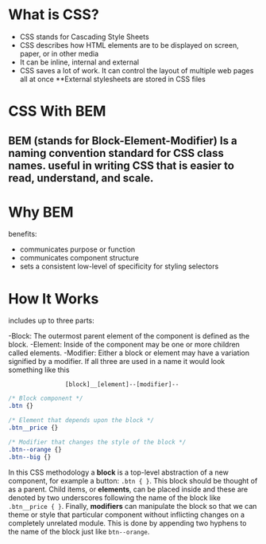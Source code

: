 # What is CSS?
- CSS stands for Cascading Style Sheets
- CSS describes how HTML elements are to be displayed on screen, paper, or in other media
- It can be inline, internal and external
- CSS saves a lot of work. It can control the layout of multiple web pages all at once
**External stylesheets are stored in CSS files

# CSS With BEM
BEM (stands for Block-Element-Modifier) 
Is a naming convention standard for CSS class names.
useful in writing CSS that is easier to read, understand, and scale.
---
# Why BEM
benefits:
- communicates purpose or function
- communicates component structure
- sets a consistent low-level of specificity for styling selectors

# How It Works
includes up to three parts:

-Block: The outermost parent element of the component is defined as the block.
-Element: Inside of the component may be one or more children called elements.
-Modifier: Either a block or element may have a variation signified by a modifier.
If all three are used in a name it would look something like this

                    [block]__[element]--[modifier]--


```css
/* Block component */
.btn {}

/* Element that depends upon the block */ 
.btn__price {}

/* Modifier that changes the style of the block */
.btn--orange {} 
.btn--big {}

```
In this CSS methodology a **block** is a top-level abstraction of a new component, for example a button: `.btn { }`. This block should be thought of as a parent. Child items, or **elements**, can be placed inside and these are denoted by two underscores following the name of the block like `.btn__price { }`. Finally, **modifiers** can manipulate the block so that we can theme or style that particular component without inflicting changes on a completely unrelated module. This is done by appending two hyphens to the name of the block just like `btn--orange`.
